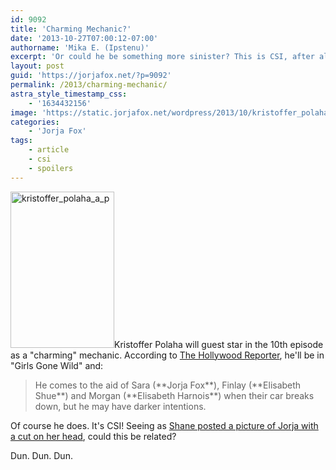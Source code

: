 ```yaml
---
id: 9092
title: 'Charming Mechanic?'
date: '2013-10-27T07:00:12-07:00'
authorname: 'Mika E. (Ipstenu)'
excerpt: 'Or could he be something more sinister? This is CSI, after all.'
layout: post
guid: 'https://jorjafox.net/?p=9092'
permalink: /2013/charming-mechanic/
astra_style_timestamp_css:
    - '1634432156'
image: 'https://static.jorjafox.net/wordpress/2013/10/kristoffer_polaha_a_p.jpg'
categories:
    - 'Jorja Fox'
tags:
    - article
    - csi
    - spoilers
---
```


<img class="alignleft size-medium wp-image-9093" alt="kristoffer_polaha_a_p" src="//static.jorjafox.net/wordpress/2013/10/kristoffer_polaha_a_p.jpg" width="166" height="250" />Kristoffer Polaha will guest star in the 10th episode as a "charming" mechanic. According to <a href="http://www.hollywoodreporter.com/live-feed/csi-kristoffer-polaha-guest-star-650801">The Hollywood Reporter</a>, he'll be in "Girls Gone Wild" and:
<blockquote>He comes to the aid of Sara (**Jorja Fox**), Finlay (**Elisabeth Shue**) and Morgan (**Elisabeth Harnois**) when their car breaks down, but he may have darker intentions.</blockquote>
Of course he does. It's CSI! Seeing as <a title="Shane Gone Wild" href="https://jorjafox.net/2013/shane-gone-wild/">Shane posted a picture of Jorja with a cut on her head</a>, could this be related?

Dun. Dun. Dun.

